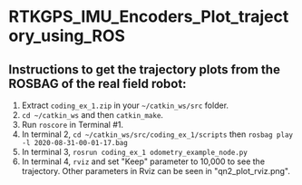# RTKGPS_IMU_Encoders_Plot_trajectory_using_ROS

## Instructions to get the trajectory plots from the ROSBAG of the real field robot:
1. Extract ```coding_ex_1.zip``` in your ```~/catkin_ws/src``` folder.
2. ```cd ~/catkin_ws``` and then ```catkin_make```.
3. Run ```roscore``` in Terminal #1.
4. In terminal 2, ```cd ~/catkin_ws/src/coding_ex_1/scripts``` then ```rosbag play -l 2020-08-31-00-01-17.bag```
5. In terminal 3, ```rosrun coding_ex_1 odometry_example_node.py```
6. In terminal 4, ```rviz``` and set "Keep" parameter to 10,000 to see the trajectory. Other parameters in Rviz can be seen in "qn2_plot_rviz.png".
